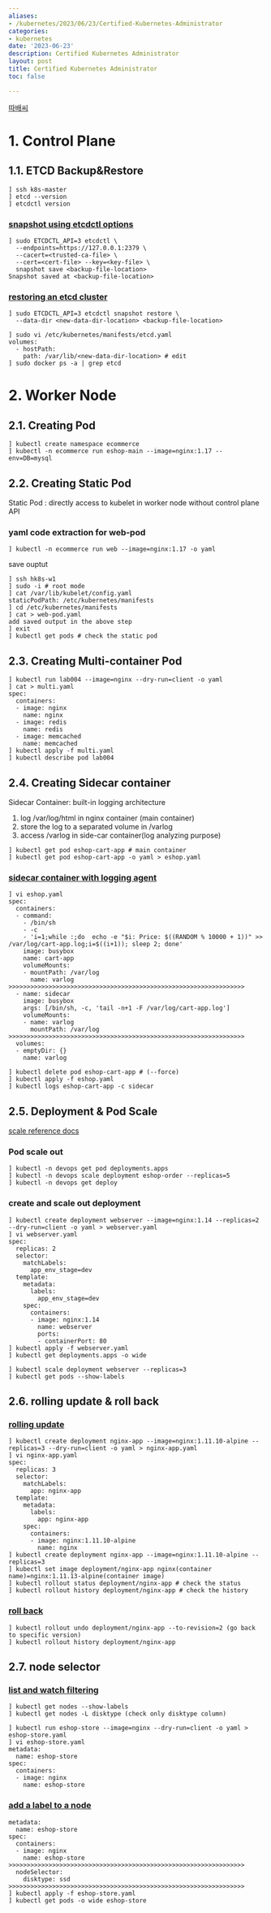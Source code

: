 ```yaml
---
aliases:
- /kubernetes/2023/06/23/Certified-Kubernetes-Administrator
categories:
- kubernetes
date: '2023-06-23'
description: Certified Kubernetes Administrator
layout: post
title: Certified Kubernetes Administrator
toc: false

---
```


[따배씨](https://www.youtube.com/watch?v=dv_5WCYS5P8&list=PLApuRlvrZKojqx9-wIvWP3MPtgy2B372f&index=4)


# 1. Control Plane

## 1.1. ETCD Backup&Restore

```
] ssh k8s-master
] etcd --version
] etcdctl version
```

### [snapshot using etcdctl options](https://kubernetes.io/docs/tasks/administer-cluster/configure-upgrade-etcd/#snapshot-using-etcdctl-options)
```
] sudo ETCDCTL_API=3 etcdctl \
  --endpoints=https://127.0.0.1:2379 \
  --cacert=<trusted-ca-file> \
  --cert=<cert-file> --key=<key-file> \
  snapshot save <backup-file-location>
Snapshot saved at <backup-file-location>
```

### [restoring an etcd cluster](https://kubernetes.io/docs/tasks/administer-cluster/configure-upgrade-etcd/#restoring-an-etcd-cluster)
```
] sudo ETCDCTL_API=3 etcdctl snapshot restore \
  --data-dir <new-data-dir-location> <backup-file-location>
```
```
] sudo vi /etc/kubernetes/manifests/etcd.yaml
volumes:
  - hostPath:
    path: /var/lib/<new-data-dir-location> # edit
] sudo docker ps -a | grep etcd
```


# 2. Worker Node

## 2.1. Creating Pod

```
] kubectl create namespace ecommerce
] kubectl -n ecommerce run eshop-main --image=nginx:1.17 --env=DB=mysql
```


## 2.2. Creating Static Pod
Static Pod : directly access to kubelet in worker node without control plane API
### yaml code extraction for web-pod
```
] kubectl -n ecommerce run web --image=nginx:1.17 -o yaml
```
save ouptut 

```
] ssh hk8s-w1
] sudo -i # root mode
] cat /var/lib/kubelet/config.yaml
staticPodPath: /etc/kubernetes/manifests
] cd /etc/kubernetes/manifests
] cat > web-pod.yaml
add saved output in the above step
] exit
] kubectl get pods # check the static pod
```



## 2.3. Creating Multi-container Pod

```
] kubectl run lab004 --image=nginx --dry-run=client -o yaml
] cat > multi.yaml
spec:
  containers:
  - image: nginx
    name: nginx
  - image: redis
    name: redis
  - image: memcached
    name: memcached
] kubectl apply -f multi.yaml
] kubectl describe pod lab004
```


## 2.4. Creating Sidecar container

Sidecar Container: built-in logging architecture  
1) log /var/log/html in nginx container (main container)  
2) store the log to a separated volume in /varlog  
3) access /varlog in side-car container(log analyzing purpose)  

```
] kubectl get pod eshop-cart-app # main container
] kubectl get pod eshop-cart-app -o yaml > eshop.yaml

```

### [sidecar container with logging agent](https://kubernetes.io/docs/concepts/cluster-administration/logging/#sidecar-container-with-logging-agent)

```
] vi eshop.yaml
spec:
  containers:
  - command:
    - /bin/sh
    - -c
    - 'i=1;while :;do  echo -e "$i: Price: $((RANDOM % 10000 + 1))" >> /var/log/cart-app.log;i=$((i+1)); sleep 2; done'
    image: busybox
    name: cart-app
    volumeMounts:
    - mountPath: /var/log
      name: varlog
>>>>>>>>>>>>>>>>>>>>>>>>>>>>>>>>>>>>>>>>>>>>>>>>>>>>>>>>>>>>>>>>>
  - name: sidecar
    image: busybox
    args: [/bin/sh, -c, 'tail -n+1 -F /var/log/cart-app.log']
    volumeMounts:
    - name: varlog
      mountPath: /var/log
>>>>>>>>>>>>>>>>>>>>>>>>>>>>>>>>>>>>>>>>>>>>>>>>>>>>>>>>>>>>>>>>>
  volumes:
  - emptyDir: {}
    name: varlog

] kubectl delete pod eshop-cart-app # (--force)
] kubectl apply -f eshop.yaml
] kubectl logs eshop-cart-app -c sidecar
```



## 2.5. Deployment & Pod Scale

[scale reference docs](https://kubernetes.io/docs/reference/generated/kubectl/kubectl-commands#scale)

### Pod scale out
```
] kubectl -n devops get pod deployments.apps
] kubectl -n devops scale deployment eshop-order --replicas=5
] kubectl -n devops get deploy
```

### create and scale out deployment
```
] kubectl create deployment webserver --image=nginx:1.14 --replicas=2 --dry-run=client -o yaml > webserver.yaml
] vi webserver.yaml
spec:
  replicas: 2
  selector:
    matchLabels:
      app_env_stage=dev
  template:
    metadata:
      labels:
        app_env_stage=dev
    spec:
      containers:
      - image: nginx:1.14
        name: webserver
        ports:
        - containerPort: 80
] kubectl apply -f webserver.yaml
] kubectl get deployments.apps -o wide
```

```
] kubectl scale deployment webserver --replicas=3
] kubectl get pods --show-labels
```

## 2.6. rolling update & roll back
### [rolling update](https://kubernetes.io/docs/concepts/workloads/controllers/deployment/#updating-a-deployment)
```
] kubectl create deployment nginx-app --image=nginx:1.11.10-alpine --replicas=3 --dry-run=client -o yaml > nginx-app.yaml
] vi nginx-app.yaml
spec:
  replicas: 3
  selector:
    matchLabels:
      app: nginx-app
  template:
    metadata:
      labels:
        app: nginx-app
    spec:
      containers:
      - image: nginx:1.11.10-alpine
        name: nginx
] kubectl create deployment nginx-app --image=nginx:1.11.10-alpine --replicas=3
] kubectl set image deployment/nginx-app nginx(container name)=nginx:1.11.13-alpine(container image)
] kubectl rollout status deployment/nginx-app # check the status
] kubectl rollout history deployment/nginx-app # check the history
```

### [roll back](https://kubernetes.io/docs/concepts/workloads/controllers/deployment/#rolling-back-to-a-previous-revision)
```
] kubectl rollout undo deployment/nginx-app --to-revision=2 (go back to specific version)
] kubectl rollout history deployment/nginx-app
```

## 2.7. node selector
### [list and watch filtering](https://kubernetes.io/docs/concepts/overview/working-with-objects/labels/#list-and-watch-filtering)
```
] kubectl get nodes --show-labels
] kubectl get nodes -L disktype (check only disktype column)
```

```
] kubectl run eshop-store --image=nginx --dry-run=client -o yaml > eshop-store.yaml
] vi eshop-store.yaml
metadata:
  name: eshop-store
spec:
  containers:
  - image: nginx
    name: eshop-store
```

### [add a label to a node](https://kubernetes.io/docs/tasks/configure-pod-container/assign-pods-nodes/#add-a-label-to-a-node)
```
metadata:
  name: eshop-store
spec:
  containers:
  - image: nginx
    name: eshop-store
>>>>>>>>>>>>>>>>>>>>>>>>>>>>>>>>>>>>>>>>>>>>>>>>>>>>>>>>>>>>>>>>>
  nodeSelector:
    disktype: ssd
>>>>>>>>>>>>>>>>>>>>>>>>>>>>>>>>>>>>>>>>>>>>>>>>>>>>>>>>>>>>>>>>>
] kubectl apply -f eshop-store.yaml
] kubectl get pods -o wide eshop-store
```